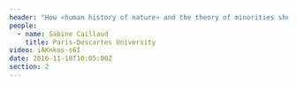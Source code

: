 ```yaml
---
header: "How «human history of nature» and the theory of minorities shed light on the dialogical part of social representations. The case of psychologists addressing ecological issues"
people:
  - name: Sabine Caillaud
    title: Paris-Descartes University
video: iAKnkos-s6I
date: 2016-11-18T10:05:00Z
section: 2
---
```

